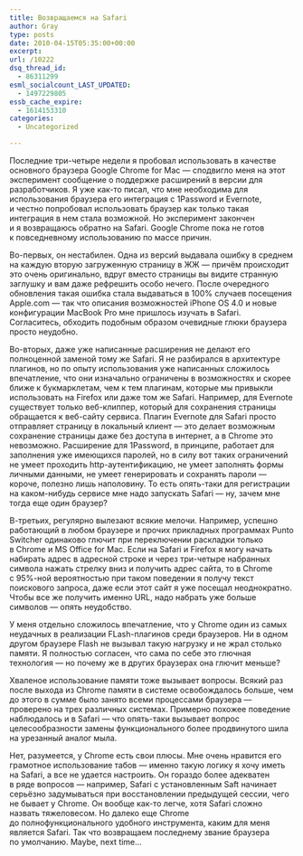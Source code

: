 ```yaml
---
title: Возвращаемся на Safari
author: Gray
type: posts
date: 2010-04-15T05:35:00+00:00
excerpt:
url: /10222
dsq_thread_id:
  - 86311299
esml_socialcount_LAST_UPDATED:
  - 1497229805
essb_cache_expire:
  - 1614153310
categories:
  - Uncategorized

---
```








Последние <nobr>три-четыре</nobr> недели я&nbsp;пробовал использовать в&nbsp;качестве основного браузера Google Chrome for Mac&nbsp;&mdash; сподвигло меня на&nbsp;этот эксперимент сообщение о&nbsp;поддержке расширений в&nbsp;версии для разработчиков. Я&nbsp;уже <nobr>как-то</nobr> писал, что мне необходима для использования браузера его интеграция с&nbsp;1Password и&nbsp;Evernote, и&nbsp;честно попробовал использовать браузер как только такая интеграция в&nbsp;нем стала возможной. Но&nbsp;эксперимент закончен и&nbsp;я&nbsp;возвращаюсь обратно на&nbsp;Safari. Google Chrome пока не&nbsp;готов к&nbsp;повседневному использованию по&nbsp;массе причин.

<nobr>Во-первых</nobr>, он&nbsp;нестабилен. Одна из&nbsp;версий выдавала ошибку в&nbsp;среднем на&nbsp;каждую вторую загруженную страницу в&nbsp;ЖЖ&nbsp;&mdash; причём происходит это очень оригинально, вдруг вместо страницы вы&nbsp;видите странную заглушку и&nbsp;вам даже рефрешить особо нечего. После очередного обновления такая ошибка стала выдаваться в&nbsp;100% случаев посещения Apple.com&nbsp;&mdash; так что описания возможностей iPhone OS&nbsp;4.0 и&nbsp;новые конфигурации MacBook Pro мне пришлось изучать в&nbsp;Safari. Согласитесь, обходить подобным образом очевидные глюки браузера просто неудобно.

<nobr>Во-вторых</nobr>, даже уже написанные расширения не&nbsp;делают его полноценной заменой тому&nbsp;же Safari. Я&nbsp;не&nbsp;разбирался в&nbsp;архитектуре плагинов, но&nbsp;по&nbsp;опыту использования уже написанных сложилось впечатление, что они изначально ограничены в&nbsp;возможностях и&nbsp;скорее ближе к&nbsp;букмарклетам, чем к&nbsp;тем плагинам, которые мы&nbsp;привыкли использовать на&nbsp;Firefox или даже том&nbsp;же Safari. Например, для Evernote существует только <nobr>веб-клиппер</nobr>, который для сохранения страницы обращается к&nbsp;<nobr>веб-сайту</nobr> сервиса. Плагин Evernote для Safari просто отправляет страницу в&nbsp;локальный клиент&nbsp;&mdash; это делает возможным сохранение страницы даже без доступа в&nbsp;интернет, а&nbsp;в&nbsp;Chrome это невозможно. Расширение для 1Password, в&nbsp;принципе, работает для заполнения уже имеющихся паролей, но&nbsp;в&nbsp;силу вот таких ограничений не&nbsp;умеет проходить <nobr>http-аутентификацию</nobr>, не&nbsp;умеет заполнять формы личными данными, не&nbsp;умеет генерировать и&nbsp;сохранять пароли&nbsp;&mdash; короче, полезно лишь наполовину. То&nbsp;есть <nobr>опять-таки</nobr> для регистрации на&nbsp;<nobr>каком-нибудь</nobr> сервисе мне надо запускать Safari&nbsp;&mdash; ну, зачем мне тогда еще один браузер?

<nobr>В-третьих</nobr>, регулярно вылезают всякие мелочи. Например, успешно работающий в&nbsp;любом браузере и&nbsp;прочих прикладных программах Punto Switcher одинаково глючит при переключении раскладки только в&nbsp;Chrome и&nbsp;MS&nbsp;Office for Mac. Если на&nbsp;Safari и&nbsp;Firefox я&nbsp;могу начать набирать адрес в&nbsp;адресной строке и&nbsp;через <nobr>три-четыре</nobr> набранных символа нажать стрелку вниз и&nbsp;получить адрес сайта, то&nbsp;в&nbsp;Chrome с&nbsp;95%-ной вероятностью при таком поведении я&nbsp;получу текст поискового запроса, даже если этот сайт я&nbsp;уже посещал неоднократно. Чтобы все&nbsp;же получить именно URL, надо набрать уже больше символов&nbsp;&mdash; опять неудобство.

У&nbsp;меня отдельно сложилось впечатление, что у&nbsp;Chrome один из&nbsp;самых неудачных в&nbsp;реализации <nobr>FLash-плагинов</nobr> среди браузеров. Ни&nbsp;в&nbsp;одном другом браузере Flash не&nbsp;вызывал такую нагрузку и&nbsp;не&nbsp;жрал столько памяти. Я&nbsp;полностью согласен, что сама по&nbsp;себе это глючная технология&nbsp;&mdash; но&nbsp;почему&nbsp;же в&nbsp;других браузерах она глючит меньше?

Хваленое использование памяти тоже вызывает вопросы. Всякий раз после выхода из&nbsp;Chrome памяти в&nbsp;системе освобождалось больше, чем до&nbsp;этого в&nbsp;сумме было занято всеми процессами браузера&nbsp;&mdash; проверено на&nbsp;трех различных системах. Примерно похожее поведение наблюдалось и&nbsp;в&nbsp;Safari&nbsp;&mdash; что <nobr>опять-таки</nobr> вызывает вопрос целесообразности замены функционального более продвинутого шила на&nbsp;урезанный аналог мыла.

Нет, разумеется, у&nbsp;Chrome есть свои плюсы. Мне очень нравится его грамотное использование табов&nbsp;&mdash; именно такую логику я&nbsp;хочу иметь на&nbsp;Safari, а&nbsp;все не&nbsp;удается настроить. Он&nbsp;гораздо более адекватен в&nbsp;ряде вопросов&nbsp;&mdash; например, Safari с&nbsp;установленным Saft начинает серьёзно задумываться при восстановлении предыдущей сессии, чего не&nbsp;бывает у&nbsp;Chrome. Он&nbsp;вообще <nobr>как-то</nobr> легче, хотя Safari сложно назвать тяжеловесом. Но&nbsp;далеко еще Chrome до&nbsp;полнофункционального удобного инструмента, каким для меня является Safari. Так что возвращаем последнему звание браузера по&nbsp;умолчанию. Maybe, next time&hellip;